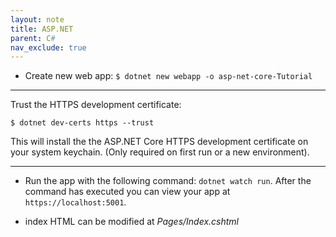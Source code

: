 ```yaml
---
layout: note
title: ASP.NET
parent: C#
nav_exclude: true
---
```



- Create new web app: `$ dotnet new webapp -o asp-net-core-Tutorial`

---

Trust the HTTPS development certificate:
```
$ dotnet dev-certs https --trust
```
This will install the the ASP.NET Core HTTPS development certificate on your system keychain. (Only required on first run or a new environment).

---

- Run the app with the following command: `dotnet watch run`. After the command has executed you can view your app at `https://localhost:5001`.

- index HTML can be modified at *Pages/Index.cshtml*